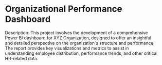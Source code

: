 # Organizational Performance Dashboard

Description: This project involves the development of a comprehensive Power BI dashboard for XYZ Organization, designed to offer an insightful and detailed perspective on the organization's structure and performance. The report provides key visualizations and metrics to assist in understanding employee distribution, performance trends, and other critical HR-related data.
